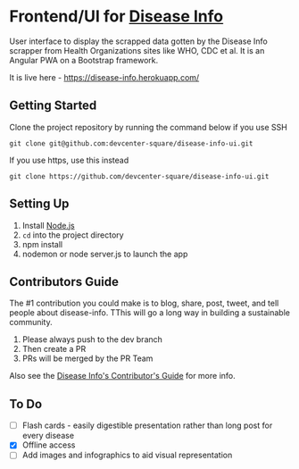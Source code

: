 
# Frontend/UI for [Disease Info](https://github.com/devcenter-square/disease-info)

User interface to display the scrapped data gotten by the Disease Info scrapper from Health Organizations sites like WHO, CDC et al. It is an Angular PWA on a Bootstrap framework.

It is live here - https://disease-info.herokuapp.com/

## Getting Started

Clone the project repository by running the command below if you use SSH

```git clone git@github.com:devcenter-square/disease-info-ui.git```

If you use https, use this instead

```git clone https://github.com/devcenter-square/disease-info-ui.git```

## Setting Up

1. Install [Node.js](https://nodejs.org/en/)
2. `cd` into the project directory
3. npm install
4. nodemon or node server.js to launch the app

## Contributors Guide
The #1 contribution you could make is to blog, share, post, tweet, and tell people about disease-info. TThis will go a long way in building a sustainable community.

1. Please always push to the dev branch
2. Then create a PR
3. PRs will be merged by the PR Team

Also see the [Disease Info's Contributor's Guide](https://github.com/devcenter-square/disease-info/blob/develop/CONTRIBUTION.md) for more info.

## To Do
- [ ] Flash cards - easily digestible presentation rather than long post for every disease
- [X] Offline access
- [ ] Add images and infographics to aid visual representation 
